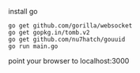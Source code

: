 install go

```
go get github.com/gorilla/websocket
go get gopkg.in/tomb.v2
go get github.com/nu7hatch/gouuid
go run main.go
```

point your browser to localhost:3000
